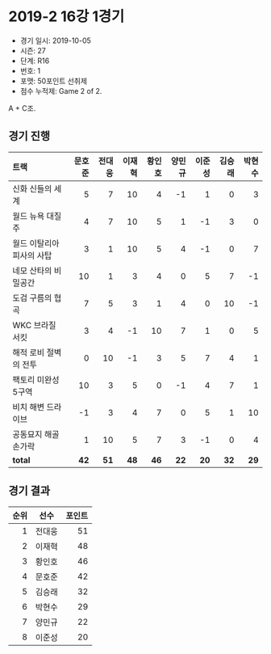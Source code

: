 # 2019-2 16강 1경기

- 경기 일시: 2019-10-05
- 시즌: 27
- 단계: R16
- 번호: 1
- 포맷: 50포인트 선취제
- 점수 누적제: Game 2 of 2.



A + C조.

## 경기 진행

| 트랙 | 문호준 | 전대웅 | 이재혁 | 황인호 | 양민규 | 이준성 | 김승래 | 박현수 |
|:---|---:|---:|---:|---:|---:|---:|---:|---:|
| 신화 신들의 세계 | 5 | 7 | 10 | 4 | -1 | 1 | 0 | 3 |
| 월드 뉴욕 대질주 | 4 | 7 | 10 | 5 | 1 | -1 | 3 | 0 |
| 월드 이탈리아 피사의 사탑 | 3 | 1 | 10 | 5 | 4 | -1 | 0 | 7 |
| 네모 산타의 비밀공간 | 10 | 1 | 3 | 4 | 0 | 5 | 7 | -1 |
| 도검 구름의 협곡 | 7 | 5 | 3 | 1 | 4 | 0 | 10 | -1 |
| WKC 브라질 서킷 | 3 | 4 | -1 | 10 | 7 | 1 | 0 | 5 |
| 해적 로비 절벽의 전투 | 0 | 10 | -1 | 3 | 5 | 7 | 4 | 1 |
| 팩토리 미완성 5구역 | 10 | 3 | 5 | 0 | -1 | 4 | 7 | 1 |
| 비치 해변 드라이브 | -1 | 3 | 4 | 7 | 0 | 5 | 1 | 10 |
| 공동묘지 해골 손가락 | 1 | 10 | 5 | 7 | 3 | -1 | 0 | 4 |
| __total__ | __42__ | __51__ | __48__ | __46__ | __22__ | __20__ | __32__ | __29__ |




## 경기 결과

| 순위 | 선수 | 포인트 |
|---:|:---:|---:|
| 1 | 전대웅 | 51 |
| 2 | 이재혁 | 48 |
| 3 | 황인호 | 46 |
| 4 | 문호준 | 42 |
| 5 | 김승래 | 32 |
| 6 | 박현수 | 29 |
| 7 | 양민규 | 22 |
| 8 | 이준성 | 20 |

